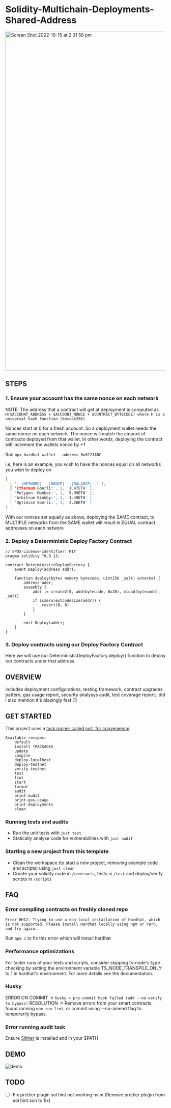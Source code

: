 #  Solidity-Multichain-Deployments-Shared-Address


<img width="1065" alt="Screen Shot 2022-10-15 at 2 31 58 pm" src="https://user-images.githubusercontent.com/7098556/195967186-4fc99424-80c1-4256-9ae0-cfe12dfb08cd.png">


## STEPS

### 1. Ensure your account has the same nonce on each network

NOTE: The address that a contract will get at deployment is computed as `H($ACCOUNT_ADDRESS + $ACCOUNT_NONCE + $CONTRACT_BYTECODE) where H is a universal hash function (keccak256)`

Nonces start at 0 for a fresh account. So a deployment wallet needs the same nonce on each network. The nonce will match the amount of contracts deployed from that wallet.
In other words, deploying the contract will increment the wallets nonce by +1

Run `npx hardhat wallet --address 0x0123ABC`


i.e, here is an example, you wish to have the nonces equal on all networks you wish to deploy on

```bash
[
  [ '  |NETWORK|   |NONCE|   |BALANCE|  ' ],
  [ 'Ethereum Goerli:', 1, '1.47ETH' ],
  [ 'Polygon  Mumbai:', 1, '9.99ETH' ],
  [ 'Arbitrum Rinkby:', 1, '1.49ETH' ],
  [ 'Optimism Goerli:', 1, '2.26ETH' ]
]
```

With our nonces set equally as above, deploying the SAME contract, to MULTIPLE networks from the SAME wallet will result in EQUAL contract addresses on each network


### 2. Deploy a Deterministic Deploy Factory Contract


```solidity
// SPDX-License-Identifier: MIT
pragma solidity ^0.8.13;

contract DeterministicDeployFactory {
    event Deploy(address addr);

    function deploy(bytes memory bytecode, uint256 _salt) external {
        address addr;
        assembly {
            addr := create2(0, add(bytecode, 0x20), mload(bytecode), _salt)
            if iszero(extcodesize(addr)) {
                revert(0, 0)
            }
        }

        emit Deploy(addr);
    }
}

```

### 3. Deploy contracts using our Deploy Factory Contract

Here we will use our DeterministicDeployFactory.deploy() function to deploy our contracts under that address.


## OVERVIEW

Includes deployment configurations, testing framework, contract upgrades pattern, gas usage report, security analysys audit, test coverage report.. did I also mention it's blazingly fast 😏

## GET STARTED

This project uses a [task runner called just, for convenience](https://github.com/casey/just)

```
Available recipes:
    default
    install *PACKAGES
    update
    compile
    deploy-localhost
    deploy-testnet
    verify-testnet
    test
    lint
    start
    format
    audit
    print-audit
    print-gas-usage
    print-deployments
    clean
```

### Running tests and audits

- Run the unit tests with `just test`
- Statically analyse code for vulnerabilities with `just audit`


### Starting a new project from this template

- Clean the workspace (to start a new project, removing example code and scripts) using `just clean`
- Create your solidity code in `/contracts`, tests in `/test` and deploy/verify scripts in `/scripts`


## FAQ

### Error compiling contracts on freshly cloned repo

`Error HH12: Trying to use a non-local installation of Hardhat, which is not supported.
Please install Hardhat locally using npm or Yarn, and try again.`

Run `npm i` to fix this error which will install hardhat

### Performance optimizations
For faster runs of your tests and scripts, consider skipping ts-node's type checking by setting the environment variable TS_NODE_TRANSPILE_ONLY to 1 in hardhat's environment. For more details see the documentation.


### Husky

ERROR ON COMMIT -> `husky > pre-commit hook failed (add --no-verify to bypass)`
RESOLUTION -> Remove errors from your smart contracts, found running `npm run lint`, or commit using --no-amend flag to temporarily bypass.


### Error running audit task
Ensure [Slither](https://github.com/crytic/slither) is installed and in your $PATH

## DEMO

![demo](https://i.ibb.co/tY00DR0/Screen-Shot-2022-07-13-at-1-57-15-pm.png)

## TODO

- [ ] Fix prettier plugin sol hint not working nvim (Remove prettier plugin from sol hint.son to fix)
